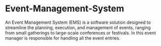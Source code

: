 # Event-Management-System
An Event Management System (EMS) is a software solution designed to streamline the planning, execution, and management of events, ranging from small gatherings to large-scale conferences or festivals. In this event manager is responsible for handling all the event entries.
